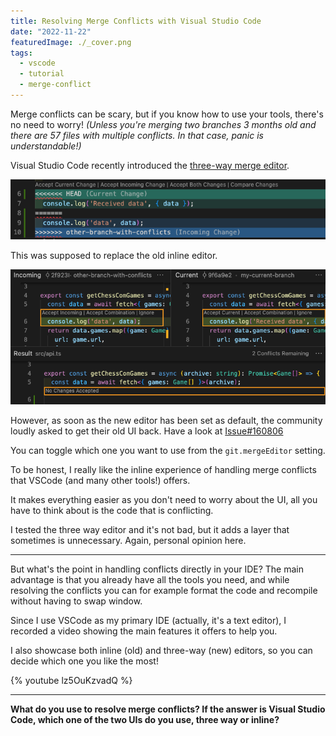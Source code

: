 ```yaml
---
title: Resolving Merge Conflicts with Visual Studio Code
date: "2022-11-22"
featuredImage: ./_cover.png
tags:
  - vscode
  - tutorial
  - merge-conflict
---
```


Merge conflicts can be scary, but if you know how to use your tools, there's no need to worry!
_(Unless you're merging two branches 3 months old and there are 57 files with multiple conflicts. In that case, panic is understandable!)_

Visual Studio Code recently introduced the [three-way merge editor](https://code.visualstudio.com/updates/v1_69#_3-way-merge-editor).

![Inline Editor](./ex-line.png)

This was supposed to replace the old inline editor.

![Three-way Editor](./ex-three-way.png)

However, as soon as the new editor has been set as default, the community loudly asked to get their old UI back. Have a look at [Issue#160806](https://github.com/microsoft/vscode/issues/160806)

You can toggle which one you want to use from the `git.mergeEditor` setting.

To be honest, I really like the inline experience of handling merge conflicts that VSCode (and many other tools!) offers.

It makes everything easier as you don't need to worry about the UI, all you have to think about is the code that is conflicting.

I tested the three way editor and it's not bad, but it adds a layer that sometimes is unnecessary. Again, personal opinion here.

---

But what's the point in handling conflicts directly in your IDE?
The main advantage is that you already have all the tools you need, and while resolving the conflicts you can for example format the code and recompile without having to swap window.

Since I use VSCode as my primary IDE (actually, it's a text editor), I recorded a video showing the main features it offers to help you.

I also showcase both inline (old) and three-way (new) editors, so you can decide which one you like the most!

{% youtube lz5OuKzvadQ %}

---

**What do you use to resolve merge conflicts? If the answer is Visual Studio Code, which one of the two UIs do you use, three way or inline?**
